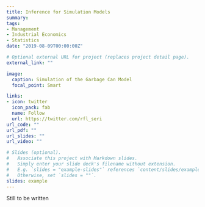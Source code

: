 ```yaml
---
title: Inference for Simulation Models
summary:
tags:
- Management
- Industrial Economics
- Statistics
date: "2019-08-09T00:00:00Z"

# Optional external URL for project (replaces project detail page).
external_link: ""

image:
  caption: Simulation of the Garbage Can Model
  focal_point: Smart

links:
- icon: twitter
  icon_pack: fab
  name: Follow
  url: https://twitter.com/rfl_seri
url_code: ""
url_pdf: ""
url_slides: ""
url_video: ""

# Slides (optional).
#   Associate this project with Markdown slides.
#   Simply enter your slide deck's filename without extension.
#   E.g. `slides = "example-slides"` references `content/slides/example-slides.md`.
#   Otherwise, set `slides = ""`.
slides: example
---
```


Still to be written
